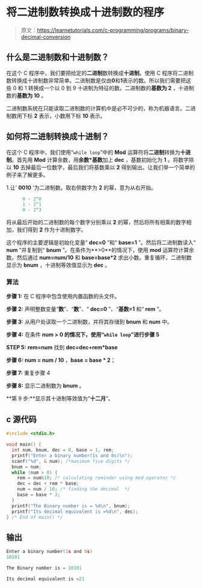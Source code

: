 # 将二进制数转换成十进制数的程序

> 原文：<https://learnetutorials.com/c-programming/programs/binary-decimal-conversion>

## 什么是二进制数和十进制数？

在这个 C 程序中，我们要把给定的**二进制**数转换成**十进制**。使用 C 程序将二进制数转换成十进制数非常简单。二进制数是仅由**0**和**1**表示的数。所以我们需要把这些 0 和 1 转换成一个以 0 到 9 十进制为特征的数。二进制数的**基数为 2** ，十进制数的**基数为 10** 。

二进制数系统在只能读取二进制数的计算机中是必不可少的，称为机器语言。二进制数用下标 **2** 表示，小数用下标 **10** 表示。

## 如何将二进制转换成十进制？

在这个 C 程序中，我们使用“`while loop`”中的 **Mod** 运算符将**二进制**转换为**十进制**。首先用 **Mod** 计算余数，用**余数*基数**加上 **dec** ，基数初始化为 **1** 。将数字除以 **10** 去掉最后一位数字，最后我们将基数乘以 **2** 得到输出。让我们举一个简单的例子来了解更多。

1.让' **0010** '为二进制数。取右侧数字为 **2** 的幂，意为从右开始。

```c
      0 - 2^0
      1 - 2^1
      0 - 2^3 

```

将从最后开始的二进制数的每个数字分别乘以 **2** 的幂，然后将所有相乘的数字相加，我们得到 **2** 作为十进制数字。

这个程序的主要逻辑是初始化变量“ **dec=0** ”和“ **base=1** ”。然后将二进制数读入“ **num** ”并复制到“ **bnum** ”。在条件为**>0**的情况下，使用 **mod** 运算符计算余数。然后通过 **num=num/10** 和 **base=base*2** 求出小数。重复循环，二进制数显示为 **bnum** ，十进制等效值显示为 **dec** 。

### 算法

**步骤 1:** 在 C 程序中包含使用内置函数的头文件。

**步骤 2:** 声明整数变量“**数**”、“**数**”、“ **dec=0** ”、“**基数=1** 和“ **rem** ”。

**步骤 3:** 从用户处读取一个二进制数，并将其存储到 **bnum** 和 **num** 中。

**步骤 4:** 在条件 **num > 0 的情况下，使用“`while loop`”进行步骤 5**

**STEP 5:** **rem=num** 找到 **dec=dec+rem*base**

**步骤 6:** **num = num / 10** ，**base = base * 2**；

**步骤 7:** 重复步骤 4

**步骤 8:** 显示二进制数为 **bnum** 。

**第 9 步:**显示其十进制等效值为“**十二月**”。

## c 源代码

```c
#include <stdio.h>

void main() {
  int num, bnum, dec = 0, base = 1, rem;
  printf("Enter a binary number(1s and 0s)\n");
  scanf("%d", & num); /*maximum five digits */
  bnum = num;
  while (num > 0) {
    rem = num%10; /* calculating reminder using mod operator */
    dec = dec + rem * base;
    num = num / 10; /* finding the decimal  */
    base = base * 2;
  }
  printf("The Binary number is = %d\n", bnum);
  printf("Its decimal equivalent is =%d\n", dec);
} /* End of main() */

```

## 输出

```c
Enter a binary number(1s and 0s)
10101

The Binary number is = 10101

Its decimal equivalent is =21
```